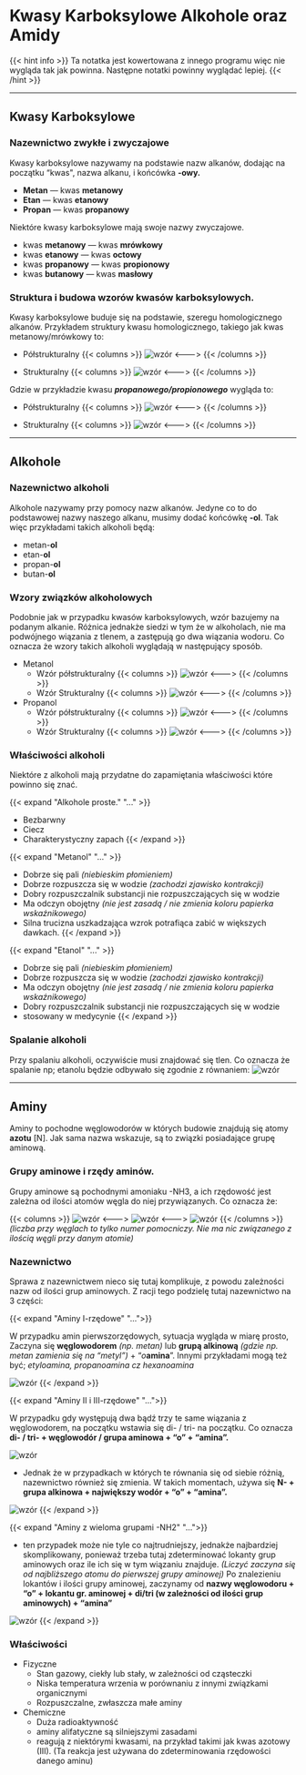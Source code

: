 # **Kwasy Karboksylowe Alkohole oraz Amidy**

{{< hint info >}}
Ta notatka jest kowertowana z innego programu więc nie wygląda tak jak powinna. Następne notatki powinny wyglądać lepiej.
{{< /hint >}}

---

## Kwasy Karboksylowe

### Nazewnictwo zwykłe i zwyczajowe
Kwasy karboksylowe nazywamy na podstawie nazw alkanów, dodając na początku “kwas", nazwa alkanu, i końcówka **-owy.**
- **Metan** — kwas **metanowy**
- **Etan** — kwas **etanowy**
- **Propan** — kwas **propanowy**

Niektóre kwasy karboksylowe mają swoje nazwy zwyczajowe.
- kwas **metanowy** — kwas **mrówkowy**
- kwas **etanowy** — kwas **octowy**
- kwas **propanowy** — kwas **propionowy**
- kwas **butanowy** — kwas **masłowy**

### Struktura i budowa wzorów kwasów karboksylowych.
Kwasy karboksylowe buduje się na podstawie, szeregu homologicznego alkanów. Przykładem struktury kwasu homologicznego, takiego jak kwas metanowy/mrówkowy to:
- Półstrukturalny
{{< columns >}}
![wzór](https://media.discordapp.net/attachments/508354456392302603/1157381782019248168/Artboard_24x.png?ex=65186747&is=651715c7&hm=d05152276f6ac1f6bf3ce56925f4964edaf2dcac5139821f9e60e9cc2cd297e6&=&width=853&height=430)
<--->
{{< /columns >}}

- Strukturalny
{{< columns >}}
![wzór](https://media.discordapp.net/attachments/508354456392302603/1157383344108081323/Artboard_24x.png?ex=651868bc&is=6517173c&hm=7c7f21c98fcbf09d907abe916703f5be6dd83d3113fb2bd8b2243ab72a00e0e2&=&width=853&height=430)
<--->
{{< /columns >}}


Gdzie w przykładzie kwasu ***propanowego/propionowego*** wygląda to:
- Półstrukturalny
{{< columns >}}
![wzór](https://media.discordapp.net/attachments/508354456392302603/1157384687665295390/Artboard_24x.png?ex=651869fc&is=6517187c&hm=5fea4bc82b84eed1bc02ff0154f864ea1c8654082ff9d24295d7046ef3fc930c&=&width=853&height=430)
<--->
{{< /columns >}}

- Strukturalny
{{< columns >}}
![wzór](https://media.discordapp.net/attachments/508354456392302603/1157385512877830315/Artboard_24x.png?ex=65186ac1&is=65171941&hm=5b0623e5494e321eea21ebc637cf65d3040d6672e4d54a605f0f82c09cebbdc2&=&width=853&height=430)
<--->
{{< /columns >}}

---

## Alkohole

### Nazewnictwo alkoholi
Alkohole nazywamy przy pomocy nazw alkanów. Jedyne co to do podstawowej nazwy naszego alkanu, musimy dodać końcówkę **-ol**. Tak więc przykładami takich alkoholi będą:
- metan-**ol**
- etan-**ol**
- propan-**ol**
- butan-**ol**

### Wzory związków alkoholowych
Podobnie jak w przypadku kwasów karboksylowych, wzór bazujemy na podanym alkanie. Różnica jednakże siedzi w tym że w alkoholach, nie ma podwójnego wiązania z tlenem, a zastępują go dwa wiązania wodoru. Co oznacza że wzory takich alkoholi wyglądają w następujący sposób.
- Metanol
  - Wzór półstrukturalny
{{< columns >}}
![wzór](https://media.discordapp.net/attachments/508354456392302603/1157386512263024720/Artboard_24x.png?ex=65186baf&is=65171a2f&hm=778b0ed9d500a8d38dbe9d4404ed0e1552902e3fc5c4b420107625bee6d81441&=&width=853&height=430)
<--->
{{< /columns >}}
  - Wzór Strukturalny
{{< columns >}}
![wzór](https://media.discordapp.net/attachments/508354456392302603/1157387066590638202/Artboard_24x.png?ex=65186c33&is=65171ab3&hm=3612582e6618bb6da30dbc5ce632444b38214564e2c2b612e4214895e0f49a76&=&width=853&height=430)
<--->
{{< /columns >}}
- Propanol
  - Wzór półstrukturalny
{{< columns >}}
![wzór](https://media.discordapp.net/attachments/508354456392302603/1157389374976176158/Artboard_24x.png?ex=65186e5a&is=65171cda&hm=523a0568634ee7d8d6600a80d9510b4ea13e94da7fb6043aecf86fa603bc85ce&=&width=853&height=430)
<--->
{{< /columns >}}
  - Wzór Strukturalny
{{< columns >}}
![wzór](https://media.discordapp.net/attachments/508354456392302603/1157389941257555968/Artboard_24x.png?ex=65186ee1&is=65171d61&hm=3fcbb8e67ab04f260cc230246533b2620077028bdd9e6c797bcd5e0e02892d89&=&width=853&height=430)
<--->
{{< /columns >}}

### Właściwości alkoholi
Niektóre z alkoholi mają przydatne do zapamiętania właściwości które powinno się znać. 

{{< expand "Alkohole proste." "..." >}}
- Bezbarwny
- Ciecz
- Charakterystyczny zapach
{{< /expand >}}

{{< expand "Metanol" "..." >}}
- Dobrze się pali *(niebieskim płomieniem)*
- Dobrze rozpuszcza się w wodzie *(zachodzi zjawisko kontrakcji)*
- Dobry rozpuszczalnik substancji nie rozpuszczających się w wodzie
- Ma odczyn obojętny *(nie jest zasadą / nie zmienia koloru papierka wskaźnikowego)*
- Silna trucizna uszkadzająca wzrok potrafiąca zabić w większych dawkach.
{{< /expand >}}

{{< expand "Etanol" "..." >}}
- Dobrze się pali *(niebieskim płomieniem)*
- Dobrze rozpuszcza się w wodzie *(zachodzi zjawisko kontrakcji)*
- Ma odczyn obojętny *(nie jest zasadą / nie zmienia koloru papierka wskaźnikowego)*
- Dobry rozpuszczalnik substancji nie rozpuszczających się w wodzie
- stosowany w medycynie
{{< /expand >}}

### Spalanie alkoholi
Przy spalaniu alkoholi, oczywiście musi znajdować się tlen. Co oznacza że spalanie np; etanolu będzie odbywało się zgodnie z równaniem:
![wzór](https://media.discordapp.net/attachments/508354456392302603/1157393085442052116/Artboard_2_copy4x.png?ex=651871ce&is=6517204e&hm=d816c7fa4e6e733dde2b427de4bb7bbedf032637ea75935761f53b0d40935b3c&=&width=950&height=396)

---

## Aminy
Aminy to pochodne węglowodorów w których budowie znajdują się atomy **azotu** [N]. Jak sama nazwa wskazuje, są to związki posiadające grupę aminową.

### Grupy aminowe i rzędy aminów.
Grupy aminowe są pochodnymi amoniaku -NH3, a ich rzędowość jest zależna od ilości atomów węgla do niej przywiązanych. Co oznacza że:

{{< columns >}}
![wzór](https://cdn.discordapp.com/attachments/508354456392302603/1157394372996911184/Artboard_24x.png?ex=65187301&is=65172181&hm=94a979a8011c0aa9d64ac3f6207aa59d734723666ce5628dfd6e8d3abaf985ed&)
<--->
![wzór](https://cdn.discordapp.com/attachments/508354456392302603/1157394521915658331/Artboard_24x.png?ex=65187325&is=651721a5&hm=3152ba941fa5668b291fc41651b48588787fd9f1f0efc69d83cd1d0a42d038ff&)
<--->
![wzór](https://cdn.discordapp.com/attachments/508354456392302603/1157394554161463296/Artboard_24x.png?ex=6518732d&is=651721ad&hm=d5ec547d0b499f71b843ece8924524d0650568b4c5e217cef55e6b475eba207b&)
{{< /columns >}}
*(liczba przy węglach to tylko numer pomocniczy. Nie ma nic związanego z ilością węgli przy danym atomie)*

### Nazewnictwo
Sprawa z nazewnictwem nieco się tutaj komplikuje, z powodu zależności nazw od ilości grup aminowych. Z racji tego podzielę tutaj nazewnictwo na 3 części:

{{< expand "Aminy I-rzędowe" "...">}}

W przypadku amin pierwszorzędowych, sytuacja wygląda w miarę prosto, Zaczyna się **węglowodorem** *(np. metan)* lub **grupą alkinową** *(gdzie np. metan zamienia się na “metyl”)* + “*o***amina**”. Innymi przykładami mogą też być; *etyloamina, propanoamina cz hexanoamina*

![wzór](https://media.discordapp.net/attachments/508354456392302603/1157395995978637383/Artboard_54x.png?ex=65187484&is=65172304&hm=acbe6f75c05e05c7ac6d0639f6bbc68543cad0f77fffa4c86bd464e6265c0113&=&width=924&height=430)
{{< /expand >}}

{{< expand "Aminy II i III-rzędowe" "...">}}

W przypadku gdy występują dwa bądź trzy te same wiązania z węglowodorem, na początku wstawia się di- / tri- na początku. Co oznacza **di- / tri- + węglowodór / grupa aminowa + “o” + “amina”.**

![wzór](https://media.discordapp.net/attachments/508354456392302603/1157395995978637383/Artboard_54x.png?ex=65187484&is=65172304&hm=acbe6f75c05e05c7ac6d0639f6bbc68543cad0f77fffa4c86bd464e6265c0113&=&width=924&height=430)

- Jednak że w przypadkach w których te równania się od siebie różnią, nazewnictwo również się zmienia. W takich momentach, używa się **N- + grupa alkinowa + największy wodór + “o” + “amina”.**
    
![wzór](https://media.discordapp.net/attachments/508354456392302603/1157397318933414038/Artboard_54x.png?ex=651875c0&is=65172440&hm=9b4c9f587786125f7887ea8e2bef74ad4790c1f2244b1c7987893a2c8d768d09&=&width=924&height=430)
{{< /expand >}}

{{< expand "Aminy z wieloma grupami  -NH2" "...">}}

- ten przypadek może nie tyle co najtrudniejszy, jednakże najbardziej skomplikowany, ponieważ trzeba tutaj zdeterminować lokanty grup aminowych oraz ile ich się w tym wiązaniu znajduje. *(Liczyć zaczyna się od najbliższego atomu do pierwszej grupy aminowej)* Po znalezieniu lokantów i ilości grupy aminowej, zaczynamy od **nazwy węglowodoru + “o” + lokantu gr. aminowej + di/tri (w zależności od ilości grup aminowych) + “amina”**
  
![wzór](https://media.discordapp.net/attachments/508354456392302603/1157397589247922176/Artboard_54x.png?ex=65187600&is=65172480&hm=e0ae300ab308875805a7c0323bc6c135d93b4f54226f23db26b4c1ed90d64c3e&=&width=924&height=430)
{{< /expand >}}

### Właściwości
- Fizyczne
    - Stan gazowy, ciekły lub stały, w zależności od cząsteczki
    - Niska temperatura wrzenia w porównaniu z innymi związkami organicznymi
    - Rozpuszczalne, zwłaszcza małe aminy
- Chemiczne
    - Duża radioaktywność
    - aminy alifatyczne są silniejszymi zasadami
    - reagują z niektórymi kwasami, na przykład takimi jak kwas azotowy (III). (Ta reakcja jest używana do zdeterminowania rzędowości danego aminu)